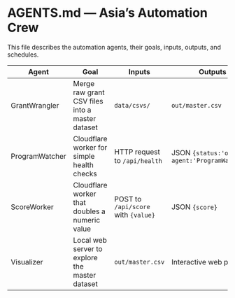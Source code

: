 # AGENTS.md — Asia’s Automation Crew

This file describes the automation agents, their goals, inputs, outputs, and schedules.

| Agent | Goal | Inputs | Outputs | Schedule |
|-------|------|--------|---------|----------|
| GrantWrangler | Merge raw grant CSV files into a master dataset | `data/csvs/` | `out/master.csv` | Run `make wrangle` when new data arrives |
| ProgramWatcher | Cloudflare worker for simple health checks | HTTP request to `/api/health` | JSON `{status:'ok', agent:'ProgramWatcher'}` | Always on |
| ScoreWorker | Cloudflare worker that doubles a numeric value | POST to `/api/score` with `{value}` | JSON `{score}` | On demand |
| Visualizer | Local web server to explore the master dataset | `out/master.csv` | Interactive web page | Run `make visualize` after data updates |
